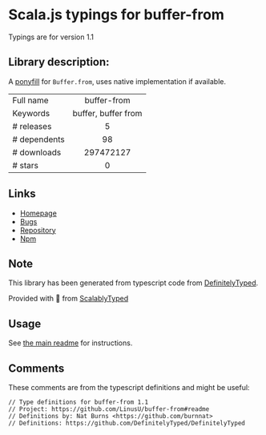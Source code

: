 
# Scala.js typings for buffer-from

Typings are for version 1.1

## Library description:
A [ponyfill](https://ponyfill.com) for `Buffer.from`, uses native implementation if available.

|                    |                 |
| ------------------ | :-------------: |
| Full name          | buffer-from |
| Keywords           | buffer, buffer from |
| # releases         | 5 |
| # dependents       | 98 |
| # downloads        | 297472127 |
| # stars            | 0 |

## Links
- [Homepage](https://github.com/LinusU/buffer-from#readme)
- [Bugs](https://github.com/LinusU/buffer-from/issues)
- [Repository](https://github.com/LinusU/buffer-from)
- [Npm](https://www.npmjs.com/package/buffer-from)
    


## Note
This library has been generated from typescript code from [DefinitelyTyped](https://definitelytyped.org).

Provided with :purple_heart: from [ScalablyTyped](https://github.com/oyvindberg/ScalablyTyped)

## Usage
See [the main readme](../../readme.md) for instructions.

## Comments

These comments are from the typescript definitions and might be useful:
```
// Type definitions for buffer-from 1.1
// Project: https://github.com/LinusU/buffer-from#readme
// Definitions by: Nat Burns <https://github.com/burnnat>
// Definitions: https://github.com/DefinitelyTyped/DefinitelyTyped

```

